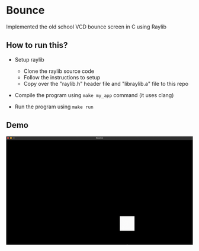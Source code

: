 # Bounce
Implemented the old school VCD bounce screen in C using Raylib

## How to run this?
* Setup raylib
    * Clone the raylib source code
    * Follow the instructions to setup
    * Copy over the "raylib.h" header file and "libraylib.a" file to this repo

* Compile the program using `make my_app` command (it uses clang)
* Run the program using `make run`

## Demo
![Demo](./assets/assets_bounce.gif)